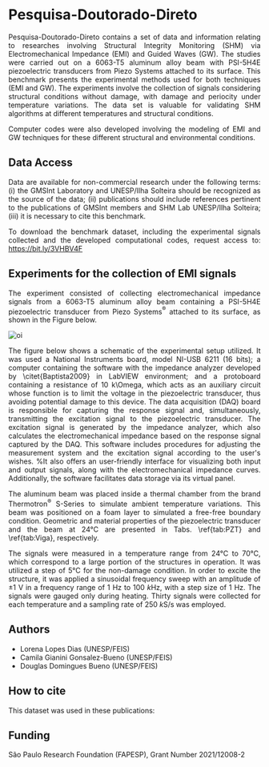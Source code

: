 
# Pesquisa-Doutorado-Direto

 <div align="justify">Pesquisa-Doutorado-Direto contains a set of data and information relating to researches involving Structural Integrity Monitoring (SHM) via Electromechanical Impedance (EMI) and Guided Waves (GW). The studies were carried out on a 6063-T5 aluminum alloy beam with PSI-5H4E piezoelectric transducers from Piezo Systems attached to its surface. This benchmark presents the experimental methods used for both techniques (EMI and GW). The experiments involve the collection of signals considering structural conditions without damage, with damage and periocity under temperature variations. The data set is valuable for validating SHM algorithms at different temperatures and structural conditions.

Computer codes were also developed involving the modeling of EMI and GW techniques for these different structural and environmental conditions.

## Data Access

Data are available for non-commercial research under the following terms: (i) the GMSInt Laboratory and UNESP/Ilha Solteira should be recognized as the source of the data; (ii) publications should include references pertinent to the publications of GMSInt members and SHM Lab UNESP/Ilha Solteira; (iii) it is necessary to cite this benchmark.

To download the benchmark dataset, including the experimental signals collected and the developed computational codes, request access to: https://bit.ly/3VHBV4F

## Experiments for the collection of EMI signals

The experiment consisted of collecting electromechanical impedance signals from a 6063-T5 aluminum alloy beam containing a PSI-5H4E piezoelectric transducer from Piezo Systems$^\circledR$ attached to its surface, as shown in the Figure below.

![oi]([https://github.com/Lorena591/Pesquisa-Doutorado-Direto/blob/main/VigaPZT.pdf](https://github.com/Lorena591/Pesquisa-Doutorado-Direto/blob/main/VigaPZT.pdf))


The figure below shows a schematic of the experimental setup utilized. It was used a National Instruments board, model NI-USB 6211 (16 bits); a computer containing the software with the impedance analyzer developed by \citet{Baptista2009} in LabVIEW environment; and a protoboard containing a resistance of 10 k\Omega, which acts as an auxiliary circuit whose function is to limit the voltage in the piezoelectric transducer, thus avoiding potential damage to this device. The data acquisition (DAQ) board is responsible for capturing the response signal and, simultaneously, transmitting the excitation signal to the piezoelectric transducer. The excitation signal is generated by the impedance analyzer, which also calculates the electromechanical impedance based on the response signal captured by the DAQ. This software includes procedures for adjusting the measurement system and the excitation signal according to the user's wishes. %It also offers an user-friendly interface for visualizing both input and output signals, along with the electromechanical impedance curves. Additionally, the software facilitates data storage via its virtual panel.

The aluminum beam was placed inside a thermal chamber from the brand Thermotron$^\circledR$ S-Series to simulate ambient temperature variations. This beam was positioned on a foam layer to simulated a free-free boundary condition. Geometric and material properties of the piezoelectric transducer and the beam at 24°C are presented in Tabs. \ref{tab:PZT} and \ref{tab:Viga}, respectively.


The signals were measured in a temperature range from 24°C to 70°C, which correspond to a large portion of the structures in operation. It was utilized a step of 5°C for the non-damage condition. In order to excite the structure, it was applied a sinusoidal frequency sweep with an amplitude of $\pm$1 V in a frequency range of 1 Hz to 100 $k$Hz, with a step size of 1 Hz. The signals were gauged only during heating. Thirty signals were collected for each temperature and a sampling rate of 250 $k$S/s was employed.


## Authors
- Lorena Lopes Dias (UNESP/FEIS)
- Camila Gianini Gonsalez-Bueno (UNESP/FEIS)
- Douglas Domingues Bueno (UNESP/FEIS)

## How to cite

This dataset was used in these publications:



## Funding
São Paulo Research Foundation (FAPESP), Grant Number 2021/12008-2


</div>
